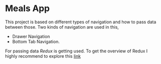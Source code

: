 # Meals App 


This project is based on different types of navigation and how to pass data between those. Two kinds of navigation are used in this,
* Drawer Navigation
* Bottom Tab Navigation.

For passing data *Redux* is getting used. 
To get the overview of Redux I highly recommend to explore this [link](https://academind.com/learn/react/redux-vs-context-api/)
